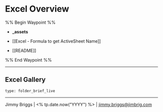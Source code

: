 # Excel Overview

%% Begin Waypoint %%
- **_assets**

- [[Excel - Formula to get ActiveSheet Name]]
- [[README]]

%% End Waypoint %%

---

## Excel Gallery

````ccard
type: folder_brief_live
````

---

Jimmy Briggs | \<% tp.date.now("YYYY") %> | <jimmy.briggs@jimbrig.com>
